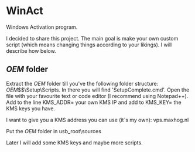 # WinAct
Windows Activation program.

I decided to share this project. The main goal is make your own custom script (which means changing things according to your likings). I will describe how below.

## $OEM$ folder
Extract the $OEM$ folder till you've the following folder structure: $OEM$\$$\Setup\Scripts. In there you will find 'SetupComplete.cmd'.
Open the file with your favourite text or code editor (I recommend using Notepad++). Add to the line KMS_ADDR= your own KMS IP and add to KMS_KEY= the KMS keys you have.

I want to give you a KMS address you can use (it´s my own): vps.maxhog.nl

Put the $OEM$ folder in usb_root\sources

Later I will add some KMS keys and maybe more scripts.
